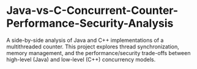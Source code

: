 # Java-vs-C-Concurrent-Counter-Performance-Security-Analysis
A side-by-side analysis of Java and C++ implementations of a multithreaded counter. This project explores thread synchronization, memory management, and the performance/security trade-offs between high-level (Java) and low-level (C++) concurrency models.
